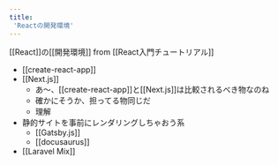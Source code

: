 ```yaml
---
title:
 'Reactの開発環境'
---
```


[[React]]の[[開発環境]]
from [[React入門チュートリアル]]
- [[create-react-app]]
- [[Next.js]]
    - あ〜、[[create-react-app]]と[[Next.js]]は比較されるべき物なのね
    - 確かにそうか、担ってる物同じだ
    - 理解
- 静的サイトを事前にレンダリングしちゃおう系
    - [[Gatsby.js]]
    - [[docusaurus]]
- [[Laravel Mix]]
